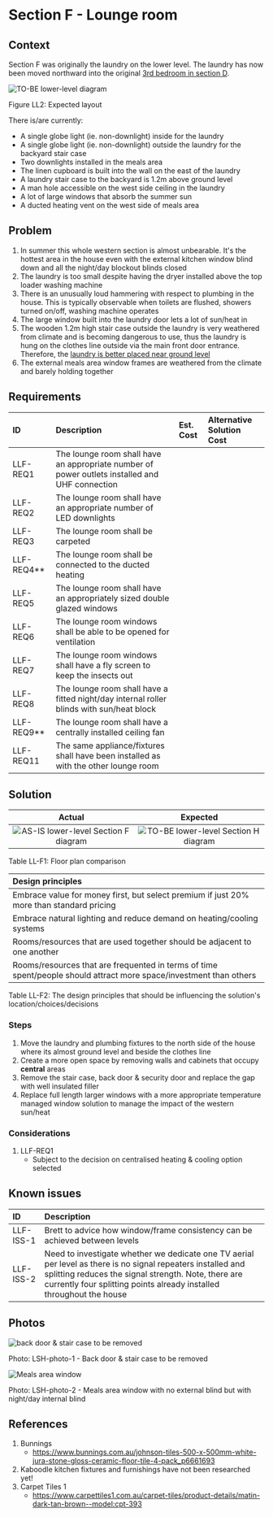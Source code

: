 # Section F - Lounge room

## Context

Section F was originally the laundry on the lower level. The laundry has now been moved northward into the original [3rd bedroom in section D](./section-D-requirements.md).

![TO-BE lower-level diagram](Lower-Level-TO-BE-sections.svg)

Figure LL2: Expected layout

There is/are currently:
* A single globe light (ie. non-downlight) inside for the laundry
* A single globe light (ie. non-downlight) outside the laundry for the backyard stair case
* Two downlights installed in the meals area
* The linen cupboard is built into the wall on the east of the laundry
* A laundry stair case to the backyard is 1.2m above ground level 
* A man hole accessible on the west side ceiling in the laundry
* A lot of large windows that absorb the summer sun
* A ducted heating vent on the west side of meals area 



## Problem

1. In summer this whole western section is almost unbearable. It's the hottest area in the house even with the external kitchen window blind down and all the night/day blockout blinds closed
2. The laundry is too small despite having the dryer installed above the top loader washing machine
3. There is an unusually loud hammering with respect to plumbing in the house. This is typically observable when toilets are flushed, showers turned on/off, washing machine operates
4. The large window built into the laundry door lets a lot of sun/heat in
5. The wooden 1.2m high stair case outside the laundry is very weathered from climate and is becoming dangerous to use, thus the laundry is hung on the clothes line outside via the main front door entrance. Therefore, the [laundry is better placed near ground level](./section-A-requirements.md)
6. The external meals area window frames are weathered from the climate and barely holding together


## Requirements

|ID|Description|Est. Cost|Alternative Solution Cost|
|:---|:---|:---|:---|
|LLF-REQ1|The lounge room shall have an appropriate number of power outlets installed and UHF connection|||
|LLF-REQ2|The lounge room shall have an appropriate number of LED downlights|||
|LLF-REQ3|The lounge room shall be carpeted|||
|LLF-REQ4**|The lounge room shall be connected to the ducted heating|||
|LLF-REQ5|The lounge room shall have an appropriately sized double glazed windows|||
|LLF-REQ6|The lounge room windows shall be able to be opened for ventilation|||
|LLF-REQ7|The lounge room windows shall have a fly screen to keep the insects out|||
|LLF-REQ8|The lounge room shall have a fitted night/day internal roller blinds with sun/heat block|||
|LLF-REQ9**|The lounge room shall have a centrally installed ceiling fan|||
|LLF-REQ11|The same appliance/fixtures shall have been installed as with the other lounge room|||


## Solution

|Actual|Expected|
|:---:|:---:|
|![AS-IS lower-level Section F diagram](Lower-Level-AS-IS-section-F.svg)|![TO-BE lower-level Section H diagram](Lower-Level-TO-BE-section-F.svg)|

Table LL-F1: Floor plan comparison

|Design principles|
|:---|
|Embrace value for money first, but select premium if just 20% more than standard pricing|
|Embrace natural lighting and reduce demand on heating/cooling systems|
|Rooms/resources that are used together should be adjacent to one another|
|Rooms/resources that are frequented in terms of time spent/people should attract more space/investment than others|

Table LL-F2: The design principles that should be influencing the solution's location/choices/decisions


### Steps
1. Move the laundry and plumbing fixtures to the north side of the house where its almost ground level and beside the clothes line
2. Create a more open space by removing walls and cabinets that occupy **central** areas
3. Remove the stair case, back door & security door and replace the gap with well insulated filler
4. Replace full length larger windows with a more appropriate temperature managed window solution to manage the impact of the western sun/heat


### Considerations

1. LLF-REQ1
    - Subject to the decision on centralised heating & cooling option selected

## Known issues

|ID|Description|
|:---|:---|
|LLF-ISS-1|Brett to advice how window/frame consistency can be achieved between levels|
|LLF-ISS-2|Need to investigate whether we dedicate one TV aerial per level as there is no signal repeaters installed and splitting reduces the signal strength. Note, there are currently four splitting points already installed throughout the house|


## Photos

![back door & stair case to be removed](./photos/IMG_20201016_124623486.jpg)

Photo: LSH-photo-1 - Back door & stair case to be removed

![Meals area window](./photos/IMG_20201016_124612400.jpg)

Photo: LSH-photo-2 - Meals area window with no external blind but with night/day internal blind


## References
1. Bunnings
    - https://www.bunnings.com.au/johnson-tiles-500-x-500mm-white-jura-stone-gloss-ceramic-floor-tile-4-pack_p6661693
2. Kaboodle kitchen fixtures and furnishings have not been researched yet!
3. Carpet Tiles 1
    - https://www.carpettiles1.com.au/carpet-tiles/product-details/matin-dark-tan-brown--model:cpt-393